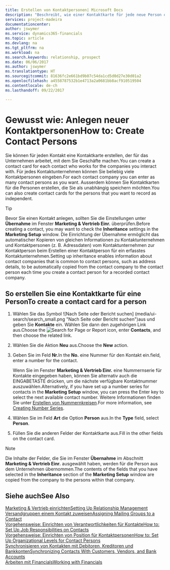 ```yaml
---
title: Erstellen von Kontaktpersonen| Microsoft Docs
description: "Beschreibt, wie einer Kontaktkarte für jede neue Person oder potentielle neuen Kunden erstellt wird, mit dem Sie eine Geschäftsbeziehung haben."
services: project-madeira
documentationcenter: 
author: jswymer
ms.service: dynamics365-financials
ms.topic: article
ms.devlang: na
ms.tgt_pltfrm: na
ms.workload: na
ms.search.keywords: relationship, prospect
ms.date: 06/06/2017
ms.author: jswymer
ms.translationtype: HT
ms.sourcegitcommit: 81636fc2e661bd9b07c54da1cd5d0d27e30d01a2
ms.openlocfilehash: a4558787532b1e4713a2a0681bb8acf910519504
ms.contentlocale: de-ch
ms.lasthandoff: 09/22/2017

---
```

# <a name="how-to-create-contact-persons"></a><span data-ttu-id="c39a1-103">Gewusst wie: Anlegen neuer Kontaktpersonen</span><span class="sxs-lookup"><span data-stu-id="c39a1-103">How to: Create Contact Persons</span></span>
<span data-ttu-id="c39a1-104">Sie können für jeden Kontakt eine Kontaktkarte erstellen, der für das Unternehmen arbeitet, mit dem Sie Geschäfte machen.</span><span class="sxs-lookup"><span data-stu-id="c39a1-104">You can create a contact card for each contact who works for the companies you interact with.</span></span> <span data-ttu-id="c39a1-105">Für jedes Kontaktunternehmen können Sie beliebig viele Kontaktpersonen eingeben.</span><span class="sxs-lookup"><span data-stu-id="c39a1-105">For each contact company you can enter as many contact persons as you want.</span></span> <span data-ttu-id="c39a1-106">Ausserdem können Sie Kontaktkarten für die Personen erstellen, die Sie als unabhängig speichern möchten.</span><span class="sxs-lookup"><span data-stu-id="c39a1-106">You can also create contact cards for the persons that you want to record as independent.</span></span>

> [!TIP]  
>   <span data-ttu-id="c39a1-107">Bevor Sie einen Kontakt anlegen, sollten Sie die Einstellungen unter **Übernahme** im Fenster **Marketing & Vertrieb Einr.** überprüfen.</span><span class="sxs-lookup"><span data-stu-id="c39a1-107">Before creating a contact, you may want to check the **Inheritance** settings in the **Marketing Setup** window.</span></span> <span data-ttu-id="c39a1-108">Die Einrichtung der Übernahme ermöglicht das automatischer Kopieren von gleichen Informationen zu Kontaktunternehmen und Kontaktpersonen (z. B. Adressdaten) vom Kontaktunternehmen zur Kontaktperson beim Erstellen einer Kontaktperson für ein erfasstes Kontaktunternehmen.</span><span class="sxs-lookup"><span data-stu-id="c39a1-108">Setting up inheritance enables information about contact companies that is common to contact persons, such as address details, to be automatically copied from the contact company to the contact person each time you create a contact person for a recorded contact company.</span></span>

## <a name="to-create-a-contact-card-for-a-person"></a><span data-ttu-id="c39a1-109">So erstellen Sie eine Kontaktkarte für eine Person</span><span class="sxs-lookup"><span data-stu-id="c39a1-109">To create a contact card for a person</span></span>
1. <span data-ttu-id="c39a1-110">Wählen Sie das Symbol ![Nach Seite oder Bericht suchen] (media/ui-search/search_small.png "Nach Seite oder Bericht suchen")aus und geben Sie **Kontakte** ein. Wählen Sie dann den zugehörigen Link aus.</span><span class="sxs-lookup"><span data-stu-id="c39a1-110">Choose the ![Search for Page or Report](media/ui-search/search_small.png "Search for Page or Report icon") icon, enter **Contacts**, and then choose the related link.</span></span>
2. <span data-ttu-id="c39a1-111">Wählen Sie die Aktion **Neu** aus.</span><span class="sxs-lookup"><span data-stu-id="c39a1-111">Choose the **New** action.</span></span>
3. <span data-ttu-id="c39a1-112">Geben Sie im Feld **Nr.**</span><span class="sxs-lookup"><span data-stu-id="c39a1-112">In the **No.**</span></span> <span data-ttu-id="c39a1-113">eine Nummer für den Kontakt ein.</span><span class="sxs-lookup"><span data-stu-id="c39a1-113">field, enter a number for the contact.</span></span>

    <span data-ttu-id="c39a1-114">Wenn Sie im Fenster **Marketing & Vertrieb Einr.** eine Nummernserie für Kontakte eingegeben haben, können Sie alternativ auch die EINGABETASTE drücken, um die nächste verfügbare Kontaktnummer auszuwählen.</span><span class="sxs-lookup"><span data-stu-id="c39a1-114">Alternatively, if you have set up a number series for contacts in the **Marketing Setup** window, you can press the Enter key to select the next available contact number.</span></span> <span data-ttu-id="c39a1-115">Weitere Informationen finden Sie unter [Erstellen von Nummernkreisen](ui-create-number-series.md).</span><span class="sxs-lookup"><span data-stu-id="c39a1-115">For more information, see [Creating Number Series](ui-create-number-series.md).</span></span>
4. <span data-ttu-id="c39a1-116">Wählen Sie im Feld **Art** die Option **Person** aus.</span><span class="sxs-lookup"><span data-stu-id="c39a1-116">In the **Type** field, select **Person**.</span></span>
5. <span data-ttu-id="c39a1-117">Füllen Sie die anderen Felder der Kontaktkarte aus.</span><span class="sxs-lookup"><span data-stu-id="c39a1-117">Fill in the other fields on the contact card.</span></span>

> [!NOTE]  
>   <span data-ttu-id="c39a1-118">Die Inhalte der Felder, die Sie im Fenster **Übernahme** im Abschnitt **Marketing & Vertrieb Einr.** ausgewählt haben, werden für die Person aus dem Unternehmen übernommen.</span><span class="sxs-lookup"><span data-stu-id="c39a1-118">The contents of the fields that you have selected in the **Inheritance** section of the **Marketing Setup** window are copied from the company to the persons within that company.</span></span>

## <a name="see-also"></a><span data-ttu-id="c39a1-119">Siehe auch</span><span class="sxs-lookup"><span data-stu-id="c39a1-119">See Also</span></span>
[<span data-ttu-id="c39a1-120">Marketing & Vertrieb einrichten</span><span class="sxs-lookup"><span data-stu-id="c39a1-120">Setting Up Relationship Management</span></span>](marketing-setup-marketing.md)  
[<span data-ttu-id="c39a1-121">Versandgruppen einem Kontakt zuweisen</span><span class="sxs-lookup"><span data-stu-id="c39a1-121">Assigning Mailing Groups to a Contact</span></span>](marketing-mailing-groups.md#AssignMailGroupContact)  
[<span data-ttu-id="c39a1-122">Vorgehensweise: Einrichten von Verantwortlichkeiten für Kontakte</span><span class="sxs-lookup"><span data-stu-id="c39a1-122">How to: Set Up Job Responsibilities on Contacts</span></span>](marketing-job-responsibilities.md)  
[<span data-ttu-id="c39a1-123">Vorgehensweise: Einrichten von Position für Kontaktpersonen</span><span class="sxs-lookup"><span data-stu-id="c39a1-123">How to: Set Up Organizational Levels for Contact Persons</span></span>](marketing-organizational-levels.md)  
[<span data-ttu-id="c39a1-124">Synchronisieren von Kontakten mit Debitoren, Kreditoren und Bankkonten</span><span class="sxs-lookup"><span data-stu-id="c39a1-124">Synchronizing Contacts With Customers, Vendors, and Bank Accounts</span></span>](marketing-synchronize-contacts-customers-vendors-bank-accounts.md)  
[<span data-ttu-id="c39a1-125">Arbeiten mit Financials</span><span class="sxs-lookup"><span data-stu-id="c39a1-125">Working with Financials</span></span>](ui-work-product.md)  

